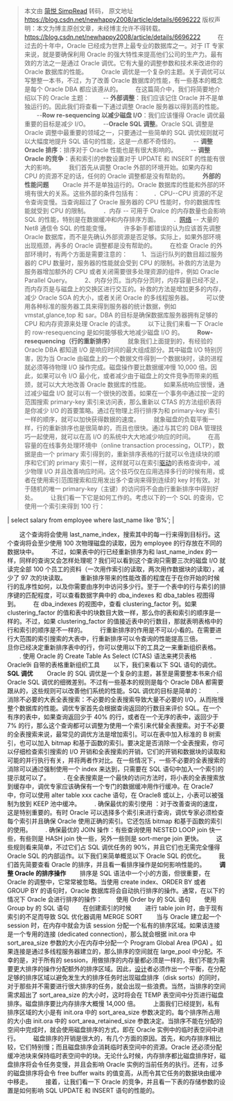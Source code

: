 > 本文由 [简悦 SimpRead](http://ksria.com/simpread/) 转码， 原文地址 https://blog.csdn.net/newhappy2008/article/details/6696222 版权声明：本文为博主原创文章，未经博主允许不得转载。 https://blog.csdn.net/newhappy2008/article/details/6696222 <link rel="stylesheet" href="https://csdnimg.cn/release/phoenix/template/css/ck_htmledit_views-d7e2a68c7c.css">          在过去的十年中，Oracle 已经成为世界上最专业的数据库之一。对于 IT 专家来说，就是要确保利用 Oracle 的强大特性来提高他们公司的生产力。最有效的方法之一是通过 Oracle 调优。它有大量的调整参数和技术来改进你的 Oracle 数据库的性能。
　　Oracle 调优是一个复杂的主题。关于调优可以写整整一本书，不过，为了改善 Oracle 数据库的性能，有一些基本的概念是每个 Oracle DBA 都应该遵从的。
　　在这篇简介中，我们将简要地介绍以下的 Oracle 主题：
　　-- **外部调整**：我们应该记住 Oracle 并不是单独运行的。因此我们将查看一下通过调整 Oracle 服务器以得到高的性能。
　　--**Row re-sequencing 以减少磁盘 I/O**：我们应该懂得 Oracle 调优最重要的目标是减少 I/O。
　　--**Oracle SQL 调整**。Oracle SQL 调整是 Oracle 调整中最重要的领域之一，只要通过一些简单的 SQL 调优规则就可以大幅度地提升 SQL 语句的性能，这是一点都不奇怪的。
　　-- **调整 Oracle 排序**：排序对于 Oracle 性能也是有很大影响的。
　　-- **调整 Oracle 的竞争**：表和索引的参数设置对于 UPDATE 和 INSERT 的性能有很大的影响。
　　我们首先从调整 Oracle 外部的环境开始。如果内存和 CPU 的资源不足的话，任何的 Oracle 调整都是没有帮助的。
　　**外部的性能问题**
　　Oracle 并不是单独运行的。Oracle 数据库的性能和外部的环境有很大的关系。这些外部的条件包括有：
　　．CPU--CPU 资源的不足令查询变慢。当查询超过了 Oracle 服务器的 CPU 性能时，你的数据库性能就受到 CPU 的限制。
　　．内存 -- 可用于 Oralce 的内存数量也会影响 SQL 的性能，特别是在数据缓冲和内存排序方面。
　　．[网络](http://product.yesky.com/net/) -- 大量的 Net8 通信令 SQL 的性能变慢。
　　许多新手都错误的认为应该首先调整 Oracle 数据库，而不是先确认外部资源是否足够。实际上，如果外部环境出现瓶颈，再多的 Oracle 调整都是没有帮助的。
　　在检查 Oracle 的外部环境时，有两个方面是需要注意的：
　　1、当运行队列的数目超过服务器的 CPU 数量时，服务器的性能就会受到 CPU 的限制。补救的方法是为服务器增加额外的 CPU 或者关闭需要很多处理资源的组件，例如 Oracle Parallel Query。
　　2、内存分页。当内存分页时，内存容量已经不足，而内存页是与磁盘上的交换区进行交互的。补救的方法是增加更多的内存，减少 Oracle SGA 的大小，或者关闭 Oracle 的多线程服务器。
　　可以使用各种标准的服务器工具来得到服务器的统计数据，例如 vmstat,glance,top 和 sar。DBA 的目标是确保数据库服务器拥有足够的 CPU 和内存资源来处理 Oracle 的请求。
　　以下让我们来看一下 Oracle 的 row-resequencing 是如何能够极大地减少磁盘 I/O 的。
　　**Row-resequencing（行的重新排序）**
　　就象我们上面提到的，有经验的 Oracle DBA 都知道 I/O 是响应时间的最大组成部分。其中磁盘 I/O 特别厉害，因为当 Oracle 由磁盘上的一个数据文件得到一个数据块时，读的进程就必须等待物理 I/O 操作完成。磁盘操作要比数据缓冲慢 10,000 倍。因此，如果可以令 I/O 最小化，或者减少由于磁盘上的文件竞争而带来的瓶颈，就可以大大地改善 Oracle 数据库的性能。
　　如果系统响应很慢，通过减少磁盘 I/O 就可以有一个很快的改善。如果在一个事务中通过按一定的范围搜索 primary-key 索引来访问表，那么重新以 CTAS 的方法组织表将是你减少 I/O 的首要策略。通过在物理上将行排序为和 primary-key 索引一样的顺序，就可以加快获得数据的速度。
　　就象磁盘的负载平衡一样，行的重新排序也是很简单的，而且也很快。通过与其它的 DBA 管理技巧一起使用，就可以在高 I/O 的系统中大大地减少响应的时间。
　　在高容量的在线事务处理环境中（online transaction processing，OLTP），数据是由一个 primary 索引得到的，重新排序表格的行就可以令连续块的顺序和它们的 primary 索引一样，这样就可以在索引[驱动](http://drivers.yesky.com/)的表格查询中，减少物理 I/O 并且改善响应时间。这个技巧仅在应用选择多行的时候有用，或者在使用索引范围搜索和应用发出多个查询来得到连续的 key 时有效。对于随机的唯一 primary-key（主键）的访问将不会由行重新排序中得到好处。
　　让我们看一下它是如何工作的。考虑以下的一个 SQL 的查询，它使用一个索引来得到 100 行：

| select
salary
from
employee
where
last_name like 'B%'; |

　　这个查询将会使用 last_name_index，搜索其中的每一行来得到目标行。这个查询将会至少使用 100 次物理磁盘的读取，因为 employee 的行存放在不同的数据块中。
　　不过，如果表中的行已经重新排序为和 last_name_index 的一样，同样的查询又会怎样处理呢？我们可以看到这个查询只需要三次的磁盘 I/O 就读完全部 100 个员工的资料（一次用作索引的读取，两次用作数据块的读取），减少了 97 次的块读取。
　　重新排序带来的性能改善的程度在于在你开始的时候行的乱序性如何，以及你需要由序列中访问多少行。至于一个表中的行与索引的排序键的匹配程度，可以查看数据字典中的 dba_indexes 和 dba_tables 视图得到。
　　在 dba_indexes 的视图中，查看 clustering_factor 列。如果 clustering_factor 的值和表中的块数目大致一样，那么你的表和索引的顺序是一样的。不过，如果 clustering_factor 的值接近表中的行数目，那就表明表格中的行和索引的顺序是不一样的。
　　行重新排序的作用是不可以小看的。在需要进行大范围的索引搜索的大表中，行重新排序可以令查询的性能提高三倍。
　　一旦你已经决定重新排序表中的行，你可以使用以下的工具之一来重新组织表格。
　　. 使用 Oracle 的 Create Table As Select (CTAS) 语法来拷贝表格
　　. Oracle9i 自带的表格重新组织工具
　　以下，我们来看以下 SQL 语句的调优。
**SQL 调优**
　　Oracle 的 SQL 调优是一个复杂的主题，甚至是需要整本书来介绍 Oracle SQL 调优的细微差别。不过有一些基本的规则是每个 Oracle DBA 都需要跟从的，这些规则可以改善他们系统的性能。SQL 调优的目标是简单的：
　　. 消除不必要的大表全表搜索：不必要的全表搜索导致大量不必要的 I/O，从而拖慢整个数据库的性能。调优专家首先会根据查询返回的行数目来评价 SQL。在一个有序的表中，如果查询返回少于 40% 的行，或者在一个无序的表中，返回少于 7% 的行，那么这个查询都可以调整为使用一个索引来代替全表搜索。对于不必要的全表搜索来说，最常见的调优方法是增加索引。可以在表中加入标准的 B 树索引，也可以加入 bitmap 和基于函数的索引。要决定是否消除一个全表搜索，你可以仔细检查索引搜索的 I/O 开销和全表搜索的开销，它们的开销和数据块的读取和可能的并行执行有关，并将两者作对比。在一些情况下，一些不必要的全表搜索的消除可以通过强制使用一个 index 来达到，只需要在 SQL 语句中加入一个索引的提示就可以了。
　　. 在全表搜索是一个最快的访问方法时，将小表的全表搜索放到缓存中，调优专家应该确保有一个专门的数据缓冲用作行缓冲。在 Oracle7 中，你可以使用 alter table xxx cache 语句，在 Oracle8 或以上，小表可以被强制为放到 KEEP 池中缓冲。
　　. 确保最优的索引使用 ：对于改善查询的速度，这是特别重要的。有时 Oracle 可以选择多个索引来进行查询，调优专家必须检查每个索引并且确保 Oracle 使用正确的索引。它还包括 bitmap 和基于函数的索引的使用。
　　. 确保最优的 JOIN 操作：有些查询使用 NESTED LOOP join 快一些，有些则是 HASH join 快一些，另外一些则是 sort-merge join 更快。
　　这些规则看来简单，不过它们占 SQL 调优任务的 90%，并且它们也无需完全懂得 Oracle SQL 的内部运作。以下我们来简单概览以下 Oracle SQL 的优化。
　　我们首先简要查看 Oracle 的排序，并且看一看排序操作是如何影响性能的。
　　**调整 Oracle 的排序操作**
　　排序是 SQL 语法中一个小的方面，但很重要，在 Oracle 的调整中，它常常被忽略。当使用 create index、ORDER BY 或者 GROUP BY 的语句时，Oracle 数据库将会自动执行排序的操作。通常，在以下的情况下 Oracle 会进行排序的操作：
　　使用 Order by 的 SQL 语句
　　使用 Group by 的 SQL 语句
　　在创建索引的时候
　　进行 table join 时，由于现有索引的不足而导致 SQL 优化器调用 MERGE SORT
　　当与 Oracle 建立起一个 session 时，在内存中就会为该 session 分配一个私有的排序区域。如果该连接是一个专用的连接 (dedicated connection)，那么就会根据 init.ora 中 sort_area_size 参数的大小在内存中分配一个 Program Global Area (PGA) 。如果连接是通过多线程服务器建立的，那么排序的空间就在 large_pool 中分配。不幸的是，对于所有的 session，用做排序的内存量都必须是一样的，我们不能为需要更大排序的操作分配额外的排序区域。因此，[设计](http://design.yesky.com/)者必须作出一个平衡，在分配足够的排序区域以避免发生大的排序任务时出现磁盘排序（disk sorts）的同时，对于那些并不需要进行很大排序的任务，就会出现一些浪费。当然，当排序的空间需求超出了 sort_area_size 的大小时，这时将会在 TEMP 表空间中分页进行磁盘排序。磁盘排序要比内存排序大概慢 14,000 倍。
　　上面我们已经提到，私有排序区域的大小是有 init.ora 中的 sort_area_size 参数决定的。每个排序所占用的大小由 init.ora 中的 sort_area_retained_size 参数决定。当排序不能在分配的空间中完成时，就会使用磁盘排序的方式，即在 Oracle 实例中的临时表空间中进行。
　　磁盘排序的开销是很大的，有几个方面的原因。首先，和内存排序相比较，它们特别慢；而且磁盘排序会消耗临时表空间中的资源。Oracle 还必须分配缓冲池块来保持临时表空间中的块。无论什么时候，内存排序都比磁盘排序好，磁盘排序将会令任务变慢，并且会影响 Oracle 实例的当前任务的执行。还有，过多的磁盘排序将会令 free buffer waits 的值变高，从而令其它任务的数据块由缓冲中移走。
　　接着，让我们看一下 Oracle 的竞争，并且看一下表的存储参数的设置是如何影响 SQL UPDATE 和 INSERT 语句的性能的。